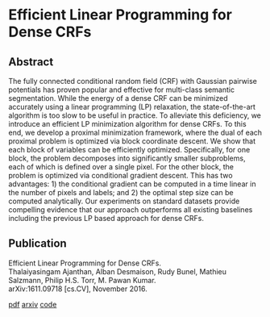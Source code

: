 # Efficient Linear Programming for Dense CRFs

## Abstract
The fully connected conditional random field (CRF) with Gaussian pairwise potentials has proven popular and effective for multi-class semantic segmentation. While the energy of a dense CRF can be minimized accurately using a linear programming (LP) relaxation, the state-of-the-art algorithm is too slow to be useful in practice. To alleviate this deficiency, we introduce an efficient LP minimization algorithm for dense CRFs. To this end, we develop a proximal minimization framework, where the dual of each proximal problem is optimized via block coordinate descent. We show that each block of variables can be efficiently optimized. Specifically, for one block, the problem decomposes into significantly smaller subproblems, each of which is defined over a single pixel. For the other block, the problem is optimized via conditional gradient descent. This has two advantages: 1) the conditional gradient can be computed in a time linear in the number of pixels and labels; and 2) the optimal step size can be computed analytically. Our experiments on standard datasets provide compelling evidence that our approach outperforms all existing baselines including the previous LP based approach for dense CRFs.

## Publication
Efficient Linear Programming for Dense CRFs.  
Thalaiyasingam Ajanthan, Alban Desmaison, Rudy Bunel, Mathieu Salzmann, Philip H.S. Torr, M. Pawan Kumar.  
arXiv:1611.09718 [cs.CV], November 2016.  

[pdf][1] [arxiv][2] [code][3]

[1]: docs/lpdensecrf.pdf "pdf"
[2]: https://arxiv.org/abs/1611.09718 "arxiv"
[3]: https://github.com/oval-group/DenseCRF "code"

